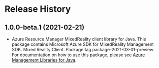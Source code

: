 # Release History

## 1.0.0-beta.1 (2021-02-21)

- Azure Resource Manager MixedReality client library for Java. This package contains Microsoft Azure SDK for MixedReality Management SDK. Mixed Reality Client. Package tag package-2021-03-01-preview. For documentation on how to use this package, please see [Azure Management Libraries for Java](https://aka.ms/azsdk/java/mgmt).

